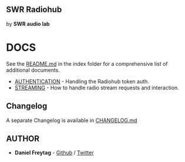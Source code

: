 ## SWR Radiohub
by **SWR audio lab**


# DOCS
See the [README.md](../README.md) in the index folder for a comprehensive list of additional documents.

- [AUTHENTICATION](AUTHENTICATION.md) - Handling the Radiohub token auth.
- [STREAMING](STREAMING.md) - How to handle radio stream requests and interaction.


## Changelog

A separate Changelog is available in [CHANGELOG.md](../CHANGELOG.md)


## AUTHOR

- **Daniel Freytag** - [Github](https://github.com/FRYTG) / [Twitter](https://twitter.com/FRYTG)
